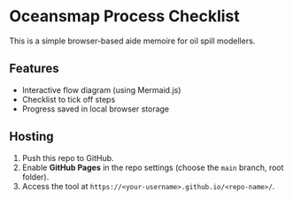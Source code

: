 # Oceansmap Process Checklist

This is a simple browser-based aide memoire for oil spill modellers.

## Features
- Interactive flow diagram (using Mermaid.js)
- Checklist to tick off steps
- Progress saved in local browser storage

## Hosting
1. Push this repo to GitHub.
2. Enable **GitHub Pages** in the repo settings (choose the `main` branch, root folder).
3. Access the tool at `https://<your-username>.github.io/<repo-name>/`.

